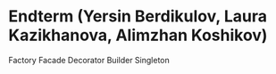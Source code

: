 # Endterm (Yersin Berdikulov, Laura Kazikhanova, Alimzhan Koshikov)
Factory
Facade
Decorator
Builder
Singleton
